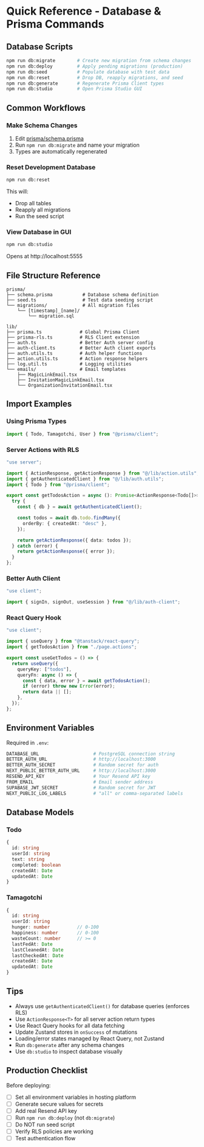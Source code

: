 # Quick Reference - Database & Prisma Commands

## Database Scripts

```bash
npm run db:migrate        # Create new migration from schema changes
npm run db:deploy         # Apply pending migrations (production)
npm run db:seed           # Populate database with test data
npm run db:reset          # Drop DB, reapply migrations, and seed
npm run db:generate       # Regenerate Prisma Client types
npm run db:studio         # Open Prisma Studio GUI
```

## Common Workflows

### Make Schema Changes

1. Edit [prisma/schema.prisma](../prisma/schema.prisma)
2. Run `npm run db:migrate` and name your migration
3. Types are automatically regenerated

### Reset Development Database

```bash
npm run db:reset
```

This will:
- Drop all tables
- Reapply all migrations
- Run the seed script

### View Database in GUI

```bash
npm run db:studio
```

Opens at http://localhost:5555

## File Structure Reference

```
prisma/
├── schema.prisma           # Database schema definition
├── seed.ts                 # Test data seeding script
└── migrations/             # All migration files
    └── [timestamp]_[name]/
        └── migration.sql

lib/
├── prisma.ts              # Global Prisma Client
├── prisma-rls.ts          # RLS Client extension
├── auth.ts                # Better Auth server config
├── auth-client.ts         # Better Auth client exports
├── auth.utils.ts          # Auth helper functions
├── action.utils.ts        # Action response helpers
├── log.util.ts            # Logging utilities
└── emails/                # Email templates
    ├── MagicLinkEmail.tsx
    ├── InvitationMagicLinkEmail.tsx
    └── OrganizationInvitationEmail.tsx
```

## Import Examples

### Using Prisma Types

```typescript
import { Todo, Tamagotchi, User } from "@prisma/client";
```

### Server Actions with RLS

```typescript
"use server";

import { ActionResponse, getActionResponse } from "@/lib/action.utils";
import { getAuthenticatedClient } from "@/lib/auth.utils";
import { Todo } from "@prisma/client";

export const getTodosAction = async (): Promise<ActionResponse<Todo[]>> => {
  try {
    const { db } = await getAuthenticatedClient();

    const todos = await db.todo.findMany({
      orderBy: { createdAt: "desc" },
    });

    return getActionResponse({ data: todos });
  } catch (error) {
    return getActionResponse({ error });
  }
};
```

### Better Auth Client

```typescript
"use client";

import { signIn, signOut, useSession } from "@/lib/auth-client";
```

### React Query Hook

```typescript
"use client";

import { useQuery } from "@tanstack/react-query";
import { getTodosAction } from "./page.actions";

export const useGetTodos = () => {
  return useQuery({
    queryKey: ["todos"],
    queryFn: async () => {
      const { data, error } = await getTodosAction();
      if (error) throw new Error(error);
      return data || [];
    },
  });
};
```

## Environment Variables

Required in `.env`:

```bash
DATABASE_URL                    # PostgreSQL connection string
BETTER_AUTH_URL                 # http://localhost:3000
BETTER_AUTH_SECRET              # Random secret for auth
NEXT_PUBLIC_BETTER_AUTH_URL     # http://localhost:3000
RESEND_API_KEY                  # Your Resend API key
FROM_EMAIL                      # Email sender address
SUPABASE_JWT_SECRET             # Random secret for JWT
NEXT_PUBLIC_LOG_LABELS          # "all" or comma-separated labels
```

## Database Models

### Todo

```typescript
{
  id: string
  userId: string
  text: string
  completed: boolean
  createdAt: Date
  updatedAt: Date
}
```

### Tamagotchi

```typescript
{
  id: string
  userId: string
  hunger: number          // 0-100
  happiness: number       // 0-100
  wasteCount: number      // >= 0
  lastFedAt: Date
  lastCleanedAt: Date
  lastCheckedAt: Date
  createdAt: Date
  updatedAt: Date
}
```

## Tips

- Always use `getAuthenticatedClient()` for database queries (enforces RLS)
- Use `ActionResponse<T>` for all server action return types
- Use React Query hooks for all data fetching
- Update Zustand stores in `onSuccess` of mutations
- Loading/error states managed by React Query, not Zustand
- Run `db:generate` after any schema changes
- Use `db:studio` to inspect database visually

## Production Checklist

Before deploying:

- [ ] Set all environment variables in hosting platform
- [ ] Generate secure values for secrets
- [ ] Add real Resend API key
- [ ] Run `npm run db:deploy` (not `db:migrate`)
- [ ] Do NOT run seed script
- [ ] Verify RLS policies are working
- [ ] Test authentication flow
